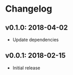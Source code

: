 # Changelog

## v0.1.0: 2018-04-02

- Update dependencies

## v0.0.1: 2018-02-15

- Initial release
